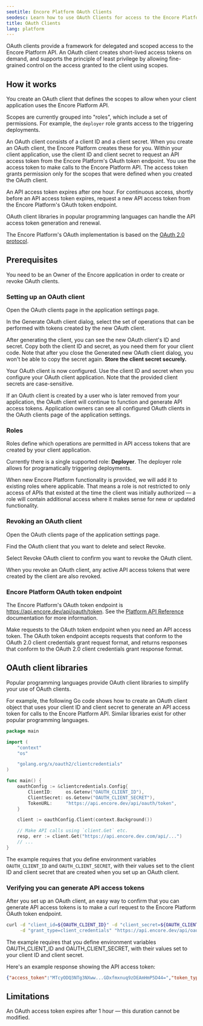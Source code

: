 ```yaml
---
seotitle: Encore Platform OAuth Clients
seodesc: Learn how to use OAuth Clients for access to the Encore Platform API
title: OAuth Clients
lang: platform
---
```


OAuth clients provide a framework for delegated and scoped access to the Encore Platform API. An OAuth client creates short-lived access tokens on demand, and supports the principle of least privilege by allowing fine-grained control on the access granted to the client using scopes.

## How it works
You create an OAuth client that defines the scopes to allow when your client application uses the Encore Platform API.

Scopes are currently grouped into "roles", which include a set of permissions.
For example, the `deployer` role grants access to the triggering deployments.

An OAuth client consists of a client ID and a client secret. When you create an OAuth client, the Encore Platform creates these for you. Within your client application, use the client ID and client secret to request an API access token from the Encore Platform's OAuth token endpoint. You use the access token to make calls to the Encore Platform API. The access token grants permission only for the scopes that were defined when you created the OAuth client.

An API access token expires after one hour. For continuous access, shortly before an API access token expires, request a new API access token from the Encore Platform's OAuth token endpoint.

OAuth client libraries in popular programming languages can handle the API access token generation and renewal.

The Encore Platform's OAuth implementation is based on the [OAuth 2.0 protocol](https://www.rfc-editor.org/rfc/rfc6749).

## Prerequisites
You need to be an Owner of the Encore application in order to create or revoke OAuth clients.

### Setting up an OAuth client
Open the OAuth clients page in the application settings page.

In the Generate OAuth client dialog, select the set of operations that can be performed with tokens created by the new OAuth client.

After generating the client, you can see the new OAuth client's ID and secret. Copy both the client ID and secret, as you need them for your client code.
Note that after you close the Generated new OAuth client dialog, you won't be able to copy the secret again.
**Store the client secret securely.**

Your OAuth client is now configured. Use the client ID and secret when you configure your OAuth client application. Note that the provided client secrets are case-sensitive.

If an OAuth client is created by a user who is later removed from your application, the OAuth client will continue to function and generate API access tokens.
Application owners can see all configured OAuth clients in the OAuth clients page of the application settings.

### Roles
Roles define which operations are permitted in API access tokens that are created by your client application.

Currently there is a single supported role: **Deployer**. The deployer role
allows for programatically triggering deployments.

When new Encore Platform functionality is provided, we will add it to existing roles where applicable.
That means a role is not restricted to only access of APIs that existed at the time the client was initially authorized &mdash; a role will contain additional access where it makes sense for new or updated functionality.

### Revoking an OAuth client
Open the OAuth clients page of the application settings page.

Find the OAuth client that you want to delete and select Revoke.

Select Revoke OAuth client to confirm you want to revoke the OAuth client.

When you revoke an OAuth client, any active API access tokens that were created by the client are also revoked.

### Encore Platform OAuth token endpoint
The Encore Platform's OAuth token endpoint is https://api.encore.dev/api/oauth/token.
See the [Platform API Reference](/docs/platform/integrations/api-reference) documentation for more information.

Make requests to the OAuth token endpoint when you need an API access token. The OAuth token endpoint accepts requests that conform to the OAuth 2.0 client credentials grant request format, and returns responses that conform to the OAuth 2.0 client credentials grant response format.

## OAuth client libraries
Popular programming languages provide OAuth client libraries to simplify your use of OAuth clients.

For example, the following Go code shows how to create an OAuth client object that uses your client ID and client secret to generate an API access token for calls to the Encore Platform API.
Similar libraries exist for other popular programming languages.

```go
package main

import (
    "context"
    "os"

    "golang.org/x/oauth2/clientcredentials"
)

func main() {
    oauthConfig := &clientcredentials.Config{
        ClientID:     os.Getenv("OAUTH_CLIENT_ID"),
        ClientSecret: os.Getenv("OAUTH_CLIENT_SECRET"),
        TokenURL:     "https://api.encore.dev/api/oauth/token",
    }

    client := oauthConfig.Client(context.Background())

    // Make API calls using `client.Get` etc.
    resp, err := client.Get("https://api.encore.dev.com/api/...")
    // ...
}
```

The example requires that you define environment variables `OAUTH_CLIENT_ID` and `OAUTH_CLIENT_SECRET`, with their values set to the client ID and client secret that are created when you set up an OAuth client.

### Verifying you can generate API access tokens
After you set up an OAuth client, an easy way to confirm that you can generate API access tokens is to make a curl request to the Encore Platform OAuth token endpoint.


```bash
curl -d "client_id=${OAUTH_CLIENT_ID}" -d "client_secret=${OAUTH_CLIENT_SECRET}" \
     -d "grant_type=client_credentials" "https://api.encore.dev/api/oauth/token"
```

The example requires that you define environment variables OAUTH_CLIENT_ID and OAUTH_CLIENT_SECRET, with their values set to your client ID and client secret.

Here's an example response showing the API access token:

```json
{"access_token":"MTcyODQ3NTg3NXww...GDxfmxnuq9zDEAmHmP5D44=","token_type":"Bearer","expires_in":3600, "actor": "o2c_my_key_id"}
```

## Limitations

An OAuth access token expires after 1 hour &mdash; this duration cannot be modified.
